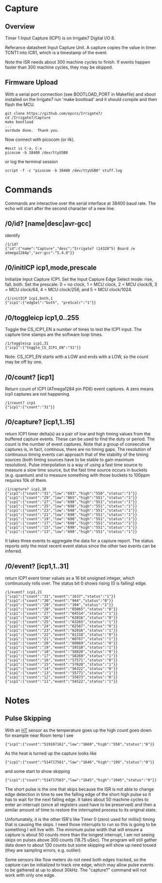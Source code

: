# Capture 

## Overview

Timer 1 Input Capture (ICP1) is on Irrigate7 Digital I/O 8. 

Referance datasheet Input Capture Unit. A capture copies the value in timer TCNT1 into ICR1, which is a timestamp of the event.

Note the ISR needs about 300 machine cycles to finish. If events happen faster than 300 machine cycles, they may be skipped.

## Firmware Upload

With a serial port connection (see BOOTLOAD_PORT in Makefile) and xboot installed on the Irrigate7 run 'make bootload' and it should compile and then flash the MCU.

```
git clone https://github.com/epccs/Irrigate7/
cd /Irrigate7/Capture
make bootload
...
avrdude done.  Thank you.
``` 

Now connect with picocom (or ilk).


``` 
#exit is C-a, C-x
picocom -b 38400 /dev/ttyUSB0
``` 

or log the terminal session

``` 
script -f -c "picocom -b 38400 /dev/ttyUSB0" stuff.log
``` 


# Commands

Commands are interactive over the serial interface at 38400 baud rate. The echo will start after the second character of a new line. 

## /0/id? [name|desc|avr-gcc]

identify 

``` 
/1/id?
{"id":{"name":"Capture","desc":"Irrigate7 (14320^5) Board /w atmega1284p","avr-gcc":"5.4.0"}}
```

## /0/initICP icp1,mode,prescale

Initialize Input Capture ICP1. Set the Input Capture Edge Select mode: rise, fall, both. Set the prescale: 0 = no clock, 1 = MCU clock, 2 = MCU clock/8, 3 = MCU clock/64, 4 = MCU clock/256, and 5 = MCU clock/1024.

``` 
/1/initICP icp1,both,1
{"icp1":{"edgSel":"both", "preScalr":"1"}}
```

## /0/toggleicp icp1,0..255

Toggle the CS_ICP1_EN a number of times to test the ICP1 input. The capture time stamps are the software loop times.

``` 
/1/toggleicp icp1,31
{"icp1":{"toggle_CS_ICP1_EN":"31"}}
``` 

Note: CS_ICP1_EN starts with a LOW and ends with a LOW, so the count may be off by one.


## /0/count? [icp1]

Return count of ICP1 (ATmega1284 pin PD6) event captures. A zero means icp1 captures are not happening.

``` 
/1/count? icp1
{"icp1":{"count":"31"}}
```

## /0/capture? [icp1,1..15] 

return ICP1 timer delta(s) as a pair of low and high timing values from the buffered capture events. These can be used to find the duty or period. The count is the number of event captures. Note that a group of consecutive captures is, in fact, continous, there are no timing gaps. The resolution of continuous timing events can approach that of the stability of the timing sources (both timing sources have to be stable to gain maximum resolution). Pulse interpolation is a way of using a fast time source to measure a slow time source, but the fast time source occurs in buckets (e.g. quantum) and to measure something with those buckets to 100ppm requires 10k of them. 

``` 
/1/capture? icp1,10
{"icp1":{"count":"31","low":"693","high":"550","status":"1"}}
{"icp1":{"count":"29","low":"865","high":"551","status":"1"}}
{"icp1":{"count":"27","low":"698","high":"551","status":"1"}}
{"icp1":{"count":"25","low":"698","high":"551","status":"1"}}
{"icp1":{"count":"23","low":"698","high":"551","status":"1"}}
{"icp1":{"count":"21","low":"698","high":"551","status":"1"}}
{"icp1":{"count":"19","low":"698","high":"551","status":"1"}}
{"icp1":{"count":"17","low":"698","high":"551","status":"1"}}
{"icp1":{"count":"15","low":"698","high":"551","status":"1"}}
{"icp1":{"count":"13","low":"698","high":"551","status":"1"}}
```

It takes three events to aggregate the data for a capture report. The status reports only the most recent event status since the other two events can be inferred. 

## /0/event? [icp1,1..31] 

return ICP1 event timer values as a 16 bit unsigned integer, which continuously rolls over. The status bit 0 shows rising (0 is falling) edge.

``` 
/1/event? icp1,21
{"icp1":{"count":"31","event":"1637","status":"1"}}
{"icp1":{"count":"30","event":"944","status":"0"}}
{"icp1":{"count":"29","event":"394","status":"1"}}
{"icp1":{"count":"28","event":"65065","status":"0"}}
{"icp1":{"count":"27","event":"64514","status":"1"}}
{"icp1":{"count":"26","event":"63816","status":"0"}}
{"icp1":{"count":"25","event":"63265","status":"1"}}
{"icp1":{"count":"24","event":"62567","status":"0"}}
{"icp1":{"count":"23","event":"62016","status":"1"}}
{"icp1":{"count":"22","event":"61318","status":"0"}}
{"icp1":{"count":"21","event":"60767","status":"1"}}
{"icp1":{"count":"20","event":"60069","status":"0"}}
{"icp1":{"count":"19","event":"59518","status":"1"}}
{"icp1":{"count":"18","event":"58820","status":"0"}}
{"icp1":{"count":"17","event":"58269","status":"1"}}
{"icp1":{"count":"16","event":"57571","status":"0"}}
{"icp1":{"count":"15","event":"57020","status":"1"}}
{"icp1":{"count":"14","event":"56322","status":"0"}}
{"icp1":{"count":"13","event":"55771","status":"1"}}
{"icp1":{"count":"12","event":"55073","status":"0"}}
{"icp1":{"count":"11","event":"54522","status":"1"}}
```


# Notes

## Pulse Skipping

With an [HT] sensor as the temperature goes up the high count goes down for example near Room temp I see 

[HT]: https://github.com/epccs/LoopSensor/tree/master/HT

``` 
{"icp1":{"count":"519107161","low":"1669","high":"550","status":"0"}}
``` 

As the heat is turned up the capture looks like 

``` 
{"icp1":{"count":"514717561","low":"1646","high":"199","status":"0"}}
``` 

and some start to show skipping

``` 
{"icp1":{"count":"514717563","low":"1645","high":"2045","status":"0"}}
``` 

The short pulse is the one that skips because the ISR is not able to change edge detection in time to see the falling edge of the short high pulse so it has to wait for the next falling edge. It takes about 50 machine cycles to enter an interrupt (since all registers used have to be preserved) and then a similar amount of time to restore the interrupted process to its original state. 

Unfortunately, it is the other ISR's like Timer 0 (zero) used for millis() timing that is causing the skips. I need those interrupts to run so this is going to be something I will live with. The minimum pulse width that will ensure a capture is about 50 counts more than the longest interrupt, I am not seeing skips on pulses above 300 counts (18.75 uSec). The program will still gather data down to about 130 counts but some skipping will show up need tossed (they are sampling errors, e.g. outlier). 

Some sensors like flow meters do not need both edges tracked, so the capture can be initialized to track one edge, which may allow pulse events to be gathered at up to about 30kHz. The "capture?" command will not work with only one edge.
